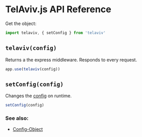 
# TelAviv.js API Reference

Get the object:

```js
import telaviv, { setConfig } from 'telaviv'
```

## `telaviv(config)`

Returns a the express middleware. Responds to every request.

```js
app.use(telaviv(config))
```

## `setConfig(config)`

Changes the [config](config.md) on runtime.

```js
setConfig(config)
```

### See also:
- [Config-Object](config.md)

